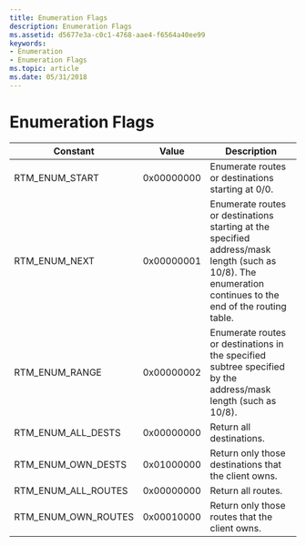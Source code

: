 ```yaml
---
title: Enumeration Flags
description: Enumeration Flags
ms.assetid: d5677e3a-c0c1-4768-aae4-f6564a40ee99
keywords:
- Enumeration
- Enumeration Flags
ms.topic: article
ms.date: 05/31/2018
---
```


# Enumeration Flags



| Constant               | Value      | Description                                                                                                                                               |
|------------------------|------------|-----------------------------------------------------------------------------------------------------------------------------------------------------------|
| RTM\_ENUM\_START       | 0x00000000 | Enumerate routes or destinations starting at 0/0.                                                                                                         |
| RTM\_ENUM\_NEXT        | 0x00000001 | Enumerate routes or destinations starting at the specified address/mask length (such as 10/8). The enumeration continues to the end of the routing table. |
| RTM\_ENUM\_RANGE       | 0x00000002 | Enumerate routes or destinations in the specified subtree specified by the address/mask length (such as 10/8).                                            |
| RTM\_ENUM\_ALL\_DESTS  | 0x00000000 | Return all destinations.                                                                                                                                  |
| RTM\_ENUM\_OWN\_DESTS  | 0x01000000 | Return only those destinations that the client owns.                                                                                                      |
| RTM\_ENUM\_ALL\_ROUTES | 0x00000000 | Return all routes.                                                                                                                                        |
| RTM\_ENUM\_OWN\_ROUTES | 0x00010000 | Return only those routes that the client owns.                                                                                                            |



 

 

 




